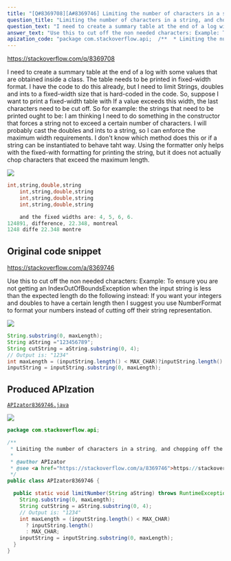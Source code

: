 ```yaml
---
title: "[Q#8369708][A#8369746] Limiting the number of characters in a string, and chopping off the rest"
question_title: "Limiting the number of characters in a string, and chopping off the rest"
question_text: "I need to create a summary table at the end of a log with some values that  are obtained inside a class. The table needs to be printed in fixed-width  format. I have the code to do this already, but I need to limit Strings,  doubles and ints to a fixed-width size that is hard-coded in the code. So, suppose I want to print a fixed-width table with If a value exceeds this width, the last characters need to be cut off. So  for example: the strings that need to be printed ought to be: I am thinking I need to do something in the constructor that forces a  string not to exceed a certain number of characters. I will probably  cast the doubles and ints to a string, so I can enforce the maximum width  requirements. I don't know which method does this or if a string can be instantiated to  behave taht way.  Using the formatter only helps with the  fixed-with formatting for printing the string, but it does not actually  chop characters that exceed the maximum length."
answer_text: "Use this to cut off the non needed characters: Example: To ensure you are not getting an IndexOutOfBoundsException when the input string is less than the expected length do the following instead: If you want your integers and doubles to have a certain length then I suggest you use NumberFormat to format your numbers instead of cutting off their string representation."
apization_code: "package com.stackoverflow.api;  /**  * Limiting the number of characters in a string, and chopping off the rest  *  * @author APIzator  * @see <a href=\"https://stackoverflow.com/a/8369746\">https://stackoverflow.com/a/8369746</a>  */ public class APIzator8369746 {    public static void limitNumber(String aString) throws RuntimeException {     String.substring(0, maxLength);     String cutString = aString.substring(0, 4);     // Output is: \"1234\"     int maxLength = (inputString.length() < MAX_CHAR)       ? inputString.length()       : MAX_CHAR;     inputString = inputString.substring(0, maxLength);   } }"
---
```


https://stackoverflow.com/q/8369708

I need to create a summary table at the end of a log with some values that 
are obtained inside a class. The table needs to be printed in fixed-width 
format. I have the code to do this already, but I need to limit Strings, 
doubles and ints to a fixed-width size that is hard-coded in the code.
So, suppose I want to print a fixed-width table with
If a value exceeds this width, the last characters need to be cut off. So 
for example:
the strings that need to be printed ought to be:
I am thinking I need to do something in the constructor that forces a 
string not to exceed a certain number of characters. I will probably 
cast the doubles and ints to a string, so I can enforce the maximum width 
requirements.
I don&#x27;t know which method does this or if a string can be instantiated to 
behave taht way.  Using the formatter only helps with the 
fixed-with formatting for printing the string, but it does not actually 
chop characters that exceed the maximum length.


<div class="code-logo"><img src="/stackoverflow.png" /></div>

```java
int,string,double,string
    int,string,double,string
    int,string,double,string
    int,string,double,string

    and the fixed widths are: 4, 5, 6, 6.
124891, difference, 22.348, montreal
1248 diffe 22.348 montre
```


## Original code snippet

https://stackoverflow.com/a/8369746

Use this to cut off the non needed characters:
Example:
To ensure you are not getting an IndexOutOfBoundsException when the input string is less than the expected length do the following instead:
If you want your integers and doubles to have a certain length then I suggest you use NumberFormat to format your numbers instead of cutting off their string representation.

<div class="code-logo"><img src="/stackoverflow.png" /></div>

```java
String.substring(0, maxLength);
String aString ="123456789";
String cutString = aString.substring(0, 4);
// Output is: "1234"
int maxLength = (inputString.length() < MAX_CHAR)?inputString.length():MAX_CHAR;
inputString = inputString.substring(0, maxLength);
```

## Produced APIzation

[`APIzator8369746.java`](https://github.com/pasqualesalza/apization-temp-data/raw/master/search/APIzator8369746.java)

<div class="code-logo"><img src="/apizator.png" /></div>

```java
package com.stackoverflow.api;

/**
 * Limiting the number of characters in a string, and chopping off the rest
 *
 * @author APIzator
 * @see <a href="https://stackoverflow.com/a/8369746">https://stackoverflow.com/a/8369746</a>
 */
public class APIzator8369746 {

  public static void limitNumber(String aString) throws RuntimeException {
    String.substring(0, maxLength);
    String cutString = aString.substring(0, 4);
    // Output is: "1234"
    int maxLength = (inputString.length() < MAX_CHAR)
      ? inputString.length()
      : MAX_CHAR;
    inputString = inputString.substring(0, maxLength);
  }
}

```